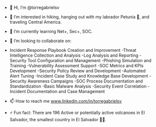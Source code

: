 - 👋 Hi, I’m @torregabrielsv
- 👀 I’m interested in hiking, hanging out with my labrador Petunia 🌺, and traveling Central America.
- 🌱 I’m currently learning Net+, Sec+, SOC.
- 💞️ I’m looking to collaborate on:

- Incident Response Playbook Creation and Improvement
-Threat Intelligence Collection and Analysis
-Log Analysis and Reporting
-Security Tool Configuration and Management
-Phishing Simulation and Training
-Vulnerability Assessment Support
-SOC Metrics and KPIs Development
-Security Policy Review and Development
-Automated Alert Tuning
-Incident Case Study and Knowledge Base Development
-Security Awareness Campaigns
-SOC Process Documentation and Standardization
-Basic Malware Analysis
-Security Event Correlation
-Incident Documentation and Case Management

- 📫 How to reach me www.linkedin.com/in/torregabrielsv
  
- ⚡ Fun fact: There are 196 Active or potentially active volcanoes in El Salvador, the smallest country in El Salvador 🌋🤙.

<!---
torregabrielsv/torregabrielsv is a ✨ special ✨ repository because its `README.md` (this file) appears on your GitHub profile.
You can click the Preview link to take a look at your changes.
--->
